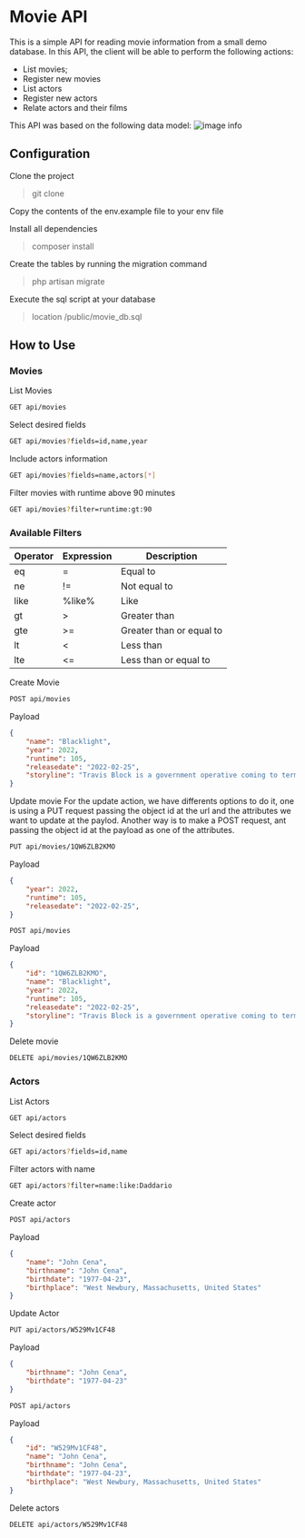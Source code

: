 # Movie API

This is a simple API for reading movie information from a small demo database.
In this API, the client will be able to perform the following actions:
* List movies;
* Register new movies
* List actors
* Register new actors
* Relate actors and their films


This API was based on the following data model:
![image info](https://mozapi.000webhostapp.com/online/movie_data_mode.png)

## Configuration

Clone the project
> git clone <project>

Copy the contents of the env.example file to your env file

Install all dependencies
> composer install

Create the tables by running the migration command
> php artisan migrate

Execute the sql script at your database
> location /public/movie_db.sql


## How to Use

### Movies
List Movies
```sh
GET api/movies
```


Select desired fields
```sh
GET api/movies?fields=id,name,year
```

Include actors information
```sh
GET api/movies?fields=name,actors[*]
```

Filter movies with runtime above 90 minutes
```sh
GET api/movies?filter=runtime:gt:90
```

### Available Filters
| Operator | Expression | Description |
| ------ | ------ | ------ |
| eq | = | Equal to |
| ne | != | Not equal to |
| like | %like% | Like |
| gt | > | Greater than |
| gte | >= | Greater than or equal to |
| lt | < | Less than |
| lte | <= | Less than or equal to |


Create Movie

```sh
POST api/movies
```
Payload
```json
{
    "name": "Blacklight",
    "year": 2022,
    "runtime": 105,
    "releasedate": "2022-02-25",
    "storyline": "Travis Block is a government operative coming to terms with his shadowy past. When he discovers a plot targeting U.S. citizens, Block finds himself in the crosshairs of the FBI director he once helped protect."
}
```

Update movie
For the update action, we have differents options to do it, one is using a PUT request passing the object id at the url and the attributes we want to update at the paylod. Another way is to make a POST request, ant passing the object id at the payload as one of the attributes.

```sh
PUT api/movies/1QW6ZLB2KMO
```

Payload
```json
{
    "year": 2022,
    "runtime": 105,
    "releasedate": "2022-02-25",
}
```

```sh
POST api/movies
```

Payload
```json
{
    "id": "1QW6ZLB2KMO",
    "name": "Blacklight",
    "year": 2022,
    "runtime": 105,
    "releasedate": "2022-02-25",
    "storyline": "Travis Block is a government operative coming to terms with his shadowy past. When he discovers a plot targeting U.S. citizens, Block finds himself in the crosshairs of the FBI director he once helped protect."
}
```


Delete movie

```sh
DELETE api/movies/1QW6ZLB2KMO
```

### Actors
List Actors
```sh
GET api/actors
```

Select desired fields
```sh
GET api/actors?fields=id,name
```

Filter actors with name
```sh
GET api/actors?filter=name:like:Daddario
```

Create actor
```sh
POST api/actors
```

Payload
```json
{
    "name": "John Cena",
    "birthname": "John Cena",
    "birthdate": "1977-04-23",
    "birthplace": "West Newbury, Massachusetts, United States"
}
```

Update Actor
```sh
PUT api/actors/W529Mv1CF48
```

Payload
```json
{
    "birthname": "John Cena",
    "birthdate": "1977-04-23"
}
```

```sh
POST api/actors
```

Payload
```json
{
    "id": "W529Mv1CF48",
    "name": "John Cena",
    "birthname": "John Cena",
    "birthdate": "1977-04-23",
    "birthplace": "West Newbury, Massachusetts, United States"
}
```

Delete actors
```sh
DELETE api/actors/W529Mv1CF48
```